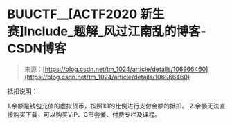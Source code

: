 <!--yml
category: 未分类
date: 2022-04-26 14:35:32
-->

# BUUCTF__[ACTF2020 新生赛]Include_题解_风过江南乱的博客-CSDN博客

> 来源：[https://blog.csdn.net/tm_1024/article/details/106966460](https://blog.csdn.net/tm_1024/article/details/106966460)

抵扣说明：

1.余额是钱包充值的虚拟货币，按照1:1的比例进行支付金额的抵扣。
2.余额无法直接购买下载，可以购买VIP、C币套餐、付费专栏及课程。
